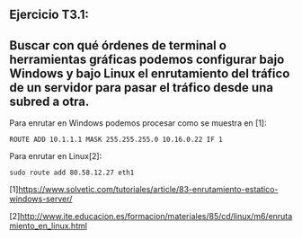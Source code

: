## Ejercicio T3.1:
## Buscar con qué órdenes de terminal o herramientas gráficas podemos configurar bajo Windows y bajo Linux el enrutamiento del tráfico de un servidor para pasar el tráfico desde una subred a otra. 

Para enrutar en Windows podemos procesar como se muestra en [1]:

~~~
ROUTE ADD 10.1.1.1 MASK 255.255.255.0 10.16.0.22 IF 1
~~~

Para enrutar en Linux[2]:

~~~
sudo route add 80.58.12.27 eth1
~~~


[1]https://www.solvetic.com/tutoriales/article/83-enrutamiento-estatico-windows-server/

[2]http://www.ite.educacion.es/formacion/materiales/85/cd/linux/m6/enrutamiento_en_linux.html
